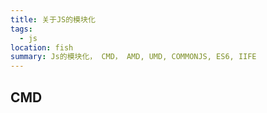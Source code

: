 ```yaml
---
title: 关于JS的模块化
tags:
  - js
location: fish
summary: Js的模块化， CMD， AMD, UMD, COMMONJS, ES6, IIFE
---
```


## CMD
